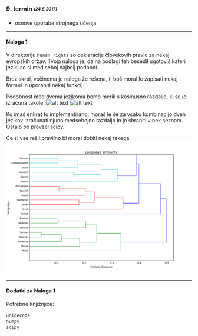 ### 9. termin <sub><sup>*(24.5.2017)*<sup><sub>
- osnove uporabe strojnega učenja

***
#### Naloga 1
V direktoriju ```human_rights``` so deklaracije človekovih pravic za nekaj evropskih držav. Tvoja naloga je, da na podlagi teh besedil ugotoviš kateri jeziki so si med seboj najbolj podobni.

Brez skrbi, večinoma je naloga že rešena, ti boš moral le zapisati nekaj formul in uporabiti nekaj funkcij.

Podobnost med dvema jezikoma bomo merili s kosinusno razdaljo, ki se jo izračuna takole:
![alt text](https://wikimedia.org/api/rest_v1/media/math/render/svg/1e1fccd8f6d7c2acccde3c9426a795c4b9570c27 "kosinusna podobnost")
![alt text](https://wikimedia.org/api/rest_v1/media/math/render/svg/f8ed5fa804164749f0cb7eac4bd869458bfc8bda "kosinusna podobnost")

Ko imaš enkrat to implementirano, moraš le še za vsako kombinacijo dveh jezikov izračunati njuno medsebojno razdaljo in jo shraniti v nek seznam. Ostalo bo prevzel scipy.

Če si vse rešil pravilno bi moral dobiti nekaj takega:
![dendrogram](img/result.png)

***
#### Dodatki za Naloga 1
Potrebne knjižnjice:
```
unidecode
numpy
scipy
```
